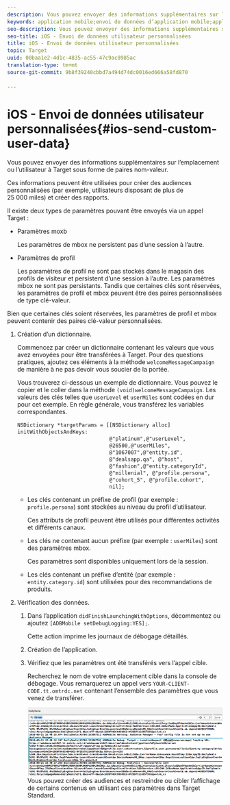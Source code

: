 ```yaml
---
description: Vous pouvez envoyer des informations supplémentaires sur l’emplacement ou l’utilisateur à Target sous forme de paires nom-valeur.
keywords: application mobile;envoi de données d’application mobile;application mobile target;données utilisateur personnalisées mobiles;données personnalisées d’application mobile
seo-description: Vous pouvez envoyer des informations supplémentaires sur l’emplacement ou l’utilisateur à Target sous forme de paires nom-valeur.
seo-title: iOS - Envoi de données utilisateur personnalisées
title: iOS - Envoi de données utilisateur personnalisées
topic: Target
uuid: 00baa1e2-4d1c-4835-ac55-47c9ac8985ac
translation-type: tm+mt
source-git-commit: 9b8f39240cbbd7a494d74dc0016ed666a58fd870

---
```



# iOS - Envoi de données utilisateur personnalisées{#ios-send-custom-user-data}

Vous pouvez envoyer des informations supplémentaires sur l’emplacement ou l’utilisateur à Target sous forme de paires nom-valeur.

Ces informations peuvent être utilisées pour créer des audiences personnalisées (par exemple, utilisateurs disposant de plus de 25 000 miles) et créer des rapports.

Il existe deux types de paramètres pouvant être envoyés via un appel Target :

* Paramètres moxb

   Les paramètres de mbox ne persistent pas d’une session à l’autre.
* Paramètres de profil

   Les paramètres de profil ne sont pas stockés dans le magasin des profils de visiteur et persistent d’une session à l’autre. Les paramètres mbox ne sont pas persistants. Tandis que certaines clés sont réservées, les paramètres de profil et mbox peuvent être des paires personnalisées de type clé-valeur.

Bien que certaines clés soient réservées, les paramètres de profil et mbox peuvent contenir des paires clé-valeur personnalisées.

1. Création d’un dictionnaire.

   Commencez par créer un dictionnaire contenant les valeurs que vous avez envoyées pour être transférées à Target. Pour des questions pratiques, ajoutez ces éléments à la méthode `welcomeMessageCampaign` de manière à ne pas devoir vous soucier de la portée.

   Vous trouverez ci-dessous un exemple de dictionnaire. Vous pouvez le copier et le coller dans la méthode `(void)welcomeMessageCampaign`. Les valeurs des clés telles que `userLevel` et `userMiles` sont codées en dur pour cet exemple. En règle générale, vous transférez les variables correspondantes.

   ```
   NSDictionary *targetParams = [[NSDictionary alloc] initWithObjectsAndKeys: 
                                 @"platinum",@"userLevel", 
                                 @26500,@"userMiles", 
                                 @"1067007",@"entity.id", 
                                 @"dealsapp.qa", @"host", 
                                 @"fashion",@"entity.categoryId", 
                                 @"millenial", @"profile.persona", 
                                 @"cohort_5", @"profile.cohort", 
                                 nil];
   ```

   * Les clés contenant un préfixe de profil (par exemple : `profile.persona`) sont stockées au niveau du profil d’utilisateur.

      Ces attributs de profil peuvent être utilisés pour différentes activités et différents canaux.

   * Les clés ne contenant aucun préfixe (par exemple : `userMiles`) sont des paramètres mbox.

      Ces paramètres sont disponibles uniquement lors de la session.

   * Les clés contenant un préfixe d’entité (par exemple : `entity.category.id`) sont utilisées pour des recommandations de produits.

1. Vérification des données.
   1. Dans l’application `didFinishLaunchingWithOptions`, décommentez ou ajoutez `[ADBMobile setDebugLogging:YES];`.

      Cette action imprime les journaux de débogage détaillés.
   1. Création de l’application.
   1. Vérifiez que les paramètres ont été transférés vers l’appel cible.

      Recherchez le nom de votre emplacement cible dans la console de débogage. Vous remarquerez un appel vers `YOUR-CLIENT-CODE.tt.omtrdc.net` contenant l’ensemble des paramètres que vous venez de transférer.

      ![](assets/mobile-debug.png)
   Vous pouvez créer des audiences et restreindre ou cibler l’affichage de certains contenus en utilisant ces paramètres dans Target Standard.

